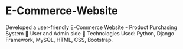 # E-Commerce-Website
Developed a user-friendly E-Commerce Website - Product Purchasing System 
 User and Admin side 
 Technologies Used: Python, Django Framework, MySQL, HTML, CSS, Bootstrap.

